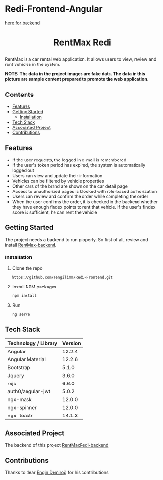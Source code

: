 # Redi-Frontend-Angular

<a href="https://github.com/Tengilimm/Redi-Backend">here for backend</a>


# <p align="center">RentMax Redi</p>

RentMax is a car rental web application. It allows users to view, review and rent vehicles in the system.

**NOTE: The data in the project images are fake data. The data in this picture are sample content prepared to promote the web application.**


## Contents
- [Features](#features)
- [Getting Started](#getting-started)
  * [Installation](#installation)
- [Tech Stack](#tech-stack)
- [Associated Project](#associated-project)
- [Contributions](#contributions)



## Features

+ If the user requests, the logged in e-mail is remembered
+ If the user's token period has expired, the system is automatically logged out
+ Users can view and update their information
+ Vehicles can be filtered by vehicle properties
+ Other cars of the brand are shown on the car detail page
+ Access to unauthorized pages is blocked with role-based authorization
+ Users can review and confirm the order while completing the order
+ When the user confirms the order, it is checked in the backend whether they have enough findex points to rent that vehicle. If the user's findex score is sufficient, he can rent the vehicle

## Getting Started

The project needs a backend to run properly. So first of all, review and install [RentMax-backend](https://github.com/Tengilimm/Redi-Frontend).

### Installation

   1. Clone the repo
   ```sh
      https://github.com/Tengilimm/Redi-Frontend.git
   ```
2. Install NPM packages
   ```sh
   npm install
   ```
3. Run
   ```sh
   ng serve
   ```

## Tech Stack
| Technology / Library | Version |
| ------------- | ------------- |
| Angular | 12.2.4 |
| Angular Material | 12.2.6 |
| Bootstrap | 5.1.0 |
| Jquery | 3.6.0 |
| rxjs | 6.6.0 |
| auth0/angular-jwt | 5.0.2 |
| ngx-mask | 12.0.0 |
| ngx-spinner | 12.0.0 |
| ngx-toastr | 14.1.3 |

## Associated Project

The backend of this project [RentMaxRedi-backend](https://github.com/Tengilimm/Redi-Backend)

## Contributions

Thanks to dear [Engin Demiroğ](https://github.com/engindemirog) for his contributions.

